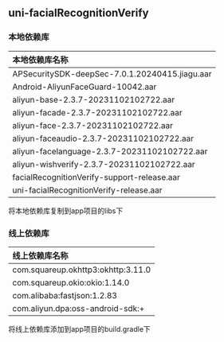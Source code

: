 ## uni-facialRecognitionVerify

### 本地依赖库

|本地依赖库名称									|
|:--											|
|APSecuritySDK-deepSec-7.0.1.20240415.jiagu.aar	|
|Android-AliyunFaceGuard-10042.aar				|
|aliyun-base-2.3.7-20231102102722.aar			|
|aliyun-facade-2.3.7-20231102102722.aar			|
|aliyun-face-2.3.7-20231102102722.aar			|
|aliyun-faceaudio-2.3.7-20231102102722.aar		|
|aliyun-facelanguage-2.3.7-20231102102722.aar	|
|aliyun-wishverify-2.3.7-20231102102722.aar		|
|facialRecognitionVerify-support-release.aar	|
|uni-facialRecognitionVerify-release.aar		|

将本地依赖库复制到app项目的libs下

### 线上依赖库
|线上依赖库名称						|
|:--								|
|com.squareup.okhttp3:okhttp:3.11.0	|
|com.squareup.okio:okio:1.14.0		|
|com.alibaba:fastjson:1.2.83		|
|com.aliyun.dpa:oss-android-sdk:+	|

将线上依赖库添加到app项目的build.gradle下